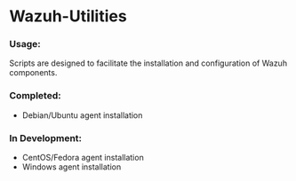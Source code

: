 # Wazuh-Utilities

### Usage:

Scripts are designed to facilitate the installation and configuration of Wazuh components.

### Completed:

- Debian/Ubuntu agent installation

### In Development:

- CentOS/Fedora agent installation
- Windows agent installation